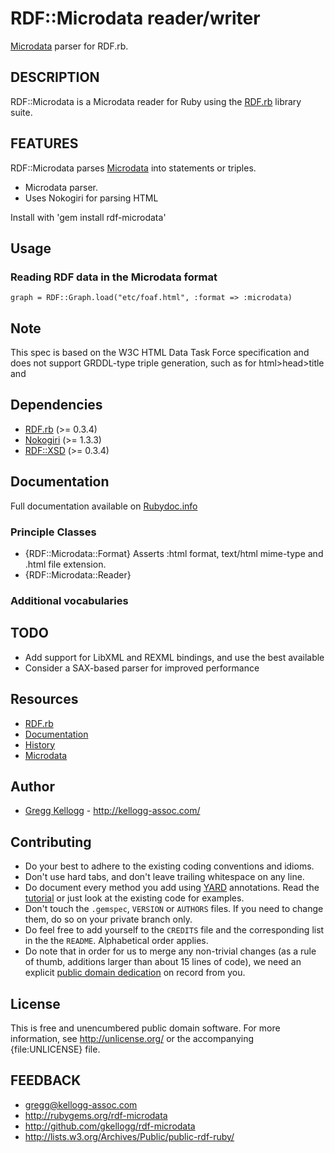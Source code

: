 # RDF::Microdata reader/writer

[Microdata][] parser for RDF.rb.

## DESCRIPTION
RDF::Microdata is a Microdata reader for Ruby using the [RDF.rb][RDF.rb] library suite.

## FEATURES
RDF::Microdata parses [Microdata][] into statements or triples.

* Microdata parser.
* Uses Nokogiri for parsing HTML

Install with 'gem install rdf-microdata'

## Usage

### Reading RDF data in the Microdata format

    graph = RDF::Graph.load("etc/foaf.html", :format => :microdata)

## Note
This spec is based on the W3C HTML Data Task Force specification and does not support
GRDDL-type triple generation, such as for html>head>title and <a>
  
## Dependencies
* [RDF.rb](http://rubygems.org/gems/rdf) (>= 0.3.4)
* [Nokogiri](http://rubygems.org/gems/nokogiri) (>= 1.3.3)
* [RDF::XSD](http://rubygems.org/gems/rdf-xsd) (>= 0.3.4)

## Documentation
Full documentation available on [Rubydoc.info][Microdata doc]

### Principle Classes
* {RDF::Microdata::Format}
  Asserts :html format, text/html mime-type and .html file extension.
* {RDF::Microdata::Reader}

### Additional vocabularies

## TODO
* Add support for LibXML and REXML bindings, and use the best available
* Consider a SAX-based parser for improved performance

## Resources
* [RDF.rb][RDF.rb]
* [Documentation](http://rdf.rubyforge.org/microdata)
* [History](file:file.History.html)
* [Microdata][]

## Author
* [Gregg Kellogg](http://github.com/gkellogg) - <http://kellogg-assoc.com/>

## Contributing

* Do your best to adhere to the existing coding conventions and idioms.
* Don't use hard tabs, and don't leave trailing whitespace on any line.
* Do document every method you add using [YARD][] annotations. Read the
  [tutorial][YARD-GS] or just look at the existing code for examples.
* Don't touch the `.gemspec`, `VERSION` or `AUTHORS` files. If you need to
  change them, do so on your private branch only.
* Do feel free to add yourself to the `CREDITS` file and the corresponding
  list in the the `README`. Alphabetical order applies.
* Do note that in order for us to merge any non-trivial changes (as a rule
  of thumb, additions larger than about 15 lines of code), we need an
  explicit [public domain dedication][PDD] on record from you.

## License

This is free and unencumbered public domain software. For more information,
see <http://unlicense.org/> or the accompanying {file:UNLICENSE} file.

## FEEDBACK

* gregg@kellogg-assoc.com
* <http://rubygems.org/rdf-microdata>
* <http://github.com/gkellogg/rdf-microdata>
* <http://lists.w3.org/Archives/Public/public-rdf-ruby/>

[RDF.rb]:           http://rdf.rubyforge.org/
[YARD]:             http://yardoc.org/
[YARD-GS]:          http://rubydoc.info/docs/yard/file/docs/GettingStarted.md
[PDD]:              http://lists.w3.org/Archives/Public/public-rdf-ruby/2010May/0013.html
[Microdata]:        https://dvcs.w3.org/hg/htmldata/raw-file/24af1cde0da1/microdata-rdf/index.html     "Microdata to RDF"
[Microdata doc]:    http://rubydoc.info/github/gkellogg/rdf-microdata/frames
